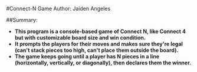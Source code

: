 #Connect-N Game
Author: Jaiden Angeles

##Summary:
- **This program is a console-based game of Connect N, like Connect 4 but with customizable board size and win condition.**
- **It prompts the players for their moves and makes sure they're legal (can't stack pieces too high, can't place them outside the board).**
- **The game keeps going until a player has N pieces in a line (horizontally, vertically, or diagonally), then declares them the winner.**
